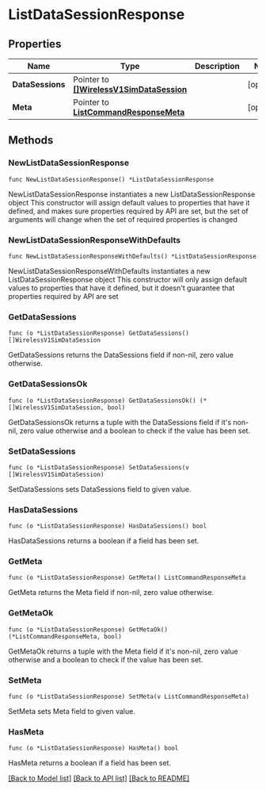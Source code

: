 # ListDataSessionResponse

## Properties

Name | Type | Description | Notes
------------ | ------------- | ------------- | -------------
**DataSessions** | Pointer to [**[]WirelessV1SimDataSession**](WirelessV1SimDataSession.md) |  | [optional] 
**Meta** | Pointer to [**ListCommandResponseMeta**](ListCommandResponse_meta.md) |  | [optional] 

## Methods

### NewListDataSessionResponse

`func NewListDataSessionResponse() *ListDataSessionResponse`

NewListDataSessionResponse instantiates a new ListDataSessionResponse object
This constructor will assign default values to properties that have it defined,
and makes sure properties required by API are set, but the set of arguments
will change when the set of required properties is changed

### NewListDataSessionResponseWithDefaults

`func NewListDataSessionResponseWithDefaults() *ListDataSessionResponse`

NewListDataSessionResponseWithDefaults instantiates a new ListDataSessionResponse object
This constructor will only assign default values to properties that have it defined,
but it doesn't guarantee that properties required by API are set

### GetDataSessions

`func (o *ListDataSessionResponse) GetDataSessions() []WirelessV1SimDataSession`

GetDataSessions returns the DataSessions field if non-nil, zero value otherwise.

### GetDataSessionsOk

`func (o *ListDataSessionResponse) GetDataSessionsOk() (*[]WirelessV1SimDataSession, bool)`

GetDataSessionsOk returns a tuple with the DataSessions field if it's non-nil, zero value otherwise
and a boolean to check if the value has been set.

### SetDataSessions

`func (o *ListDataSessionResponse) SetDataSessions(v []WirelessV1SimDataSession)`

SetDataSessions sets DataSessions field to given value.

### HasDataSessions

`func (o *ListDataSessionResponse) HasDataSessions() bool`

HasDataSessions returns a boolean if a field has been set.

### GetMeta

`func (o *ListDataSessionResponse) GetMeta() ListCommandResponseMeta`

GetMeta returns the Meta field if non-nil, zero value otherwise.

### GetMetaOk

`func (o *ListDataSessionResponse) GetMetaOk() (*ListCommandResponseMeta, bool)`

GetMetaOk returns a tuple with the Meta field if it's non-nil, zero value otherwise
and a boolean to check if the value has been set.

### SetMeta

`func (o *ListDataSessionResponse) SetMeta(v ListCommandResponseMeta)`

SetMeta sets Meta field to given value.

### HasMeta

`func (o *ListDataSessionResponse) HasMeta() bool`

HasMeta returns a boolean if a field has been set.


[[Back to Model list]](../README.md#documentation-for-models) [[Back to API list]](../README.md#documentation-for-api-endpoints) [[Back to README]](../README.md)


